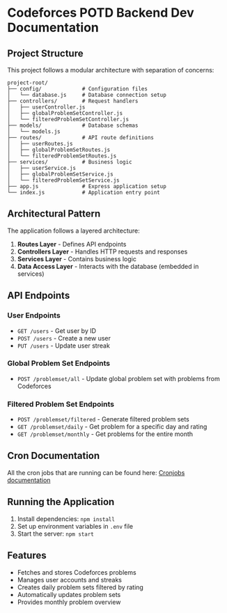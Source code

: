 # Codeforces POTD Backend Dev Documentation

## Project Structure

This project follows a modular architecture with separation of concerns:

```
project-root/
├── config/             # Configuration files
│   └── database.js     # Database connection setup
├── controllers/        # Request handlers
│   ├── userController.js
│   ├── globalProblemSetController.js
│   └── filteredProblemSetController.js
├── models/             # Database schemas
│   └── models.js
├── routes/             # API route definitions
│   ├── userRoutes.js
│   ├── globalProblemSetRoutes.js
│   └── filteredProblemSetRoutes.js
├── services/           # Business logic
│   ├── userService.js
│   ├── globalProblemSetService.js
│   └── filteredProblemSetService.js
├── app.js              # Express application setup
└── index.js            # Application entry point
```

## Architectural Pattern

The application follows a layered architecture:

1. **Routes Layer** - Defines API endpoints
2. **Controllers Layer** - Handles HTTP requests and responses
3. **Services Layer** - Contains business logic
4. **Data Access Layer** - Interacts with the database (embedded in services)

## API Endpoints

### User Endpoints

- `GET /users` - Get user by ID
- `POST /users` - Create a new user
- `PUT /users` - Update user streak

### Global Problem Set Endpoints

- `POST /problemset/all` - Update global problem set with problems from Codeforces

### Filtered Problem Set Endpoints

- `POST /problemset/filtered` - Generate filtered problem sets
- `GET /problemset/daily` - Get problem for a specific day and rating
- `GET /problemset/monthly` - Get problems for the entire month


## Cron Documentation
All the cron jobs that are running can be found here: [Cronjobs documentation](./cron.md)

## Running the Application

1. Install dependencies: `npm install`
2. Set up environment variables in `.env` file
3. Start the server: `npm start`

## Features

- Fetches and stores Codeforces problems
- Manages user accounts and streaks
- Creates daily problem sets filtered by rating
- Automatically updates problem sets
- Provides monthly problem overview
